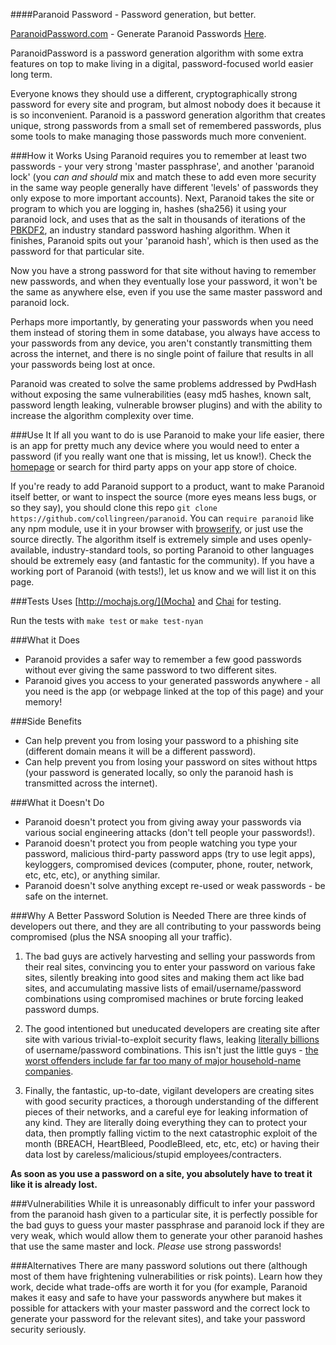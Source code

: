 ####Paranoid Password - Password generation, but better.

[ParanoidPassword.com](http://ParanoidPassword.com) - Generate Paranoid Passwords [Here](https://collingreen.github.io/paranoid).

ParanoidPassword is a password generation algorithm with some extra
features on top to make living in a digital, password-focused world easier long term.

Everyone knows they should use a different, cryptographically strong password for every site and program, but almost nobody does it because it is so inconvenient. Paranoid is a password generation algorithm that creates unique, strong passwords from a small set of remembered passwords, plus some tools to make managing those passwords much more convenient.

###How it Works
Using Paranoid requires you to remember at least two passwords - your very strong 'master passphrase', and another 'paranoid lock' (you *can and should* mix and match these to add even more security in the same way people generally have different 'levels' of passwords they only expose to more important accounts). Next, Paranoid takes the site or program to which you are logging in, hashes (sha256) it using your paranoid lock, and uses that as the salt in thousands of iterations of the [PBKDF2](http://en.wikipedia.org/wiki/PBKDF2), an industry standard password hashing algorithm. When it finishes, Paranoid spits out your 'paranoid hash', which is then used as the password for that particular site.

Now you have a strong password for that site without having to remember new passwords, and when they eventually lose your password, it won't be the same as anywhere else, even if you use the same master password and paranoid lock.

Perhaps more importantly, by generating your passwords when you need them instead of storing them in some database, you always have access to your passwords from any device, you aren't constantly transmitting them across the internet, and there is no single point of failure that results in all your passwords being lost at once.

Paranoid was created to solve the same problems addressed
by PwdHash without exposing the same vulnerabilities
(easy md5 hashes, known salt, password length leaking,
vulnerable browser plugins) and with the ability to increase
the algorithm complexity over time.

###Use It
If all you want to do is use Paranoid to make your life easier, there is an app for pretty much any device where you would need to enter a password (if you really want one that is missing, let us know!). Check the [homepage](paranoidpassword.com) or search for third party apps on your app store of choice.

If you're ready to add Paranoid support to a product, want to make Paranoid itself better, or want to inspect the source (more eyes means less bugs, or so they say), you should clone this repo `git clone https://github.com/collingreen/paranoid`. You can `require paranoid` like any npm module, use it in your browser with [browserify](http://browserify.org/), or just use the source directly. The algorithm itself is extremely simple and uses openly-available, industry-standard tools, so porting Paranoid to other languages should be extremely easy (and fantastic for the community). If you have a working port of Paranoid (with tests!), let us know and we will list it on this page.


###Tests
Uses [http://mochajs.org/](Mocha) and [Chai](http://chaijs.com/) for testing.

Run the tests with `make test` or `make test-nyan`


###What it Does
- Paranoid provides a safer way to remember a few good passwords without ever giving the same password to two different sites.
- Paranoid gives you access to your generated passwords anywhere - all you need is the app (or webpage linked at the top of this page) and your memory!

###Side Benefits
- Can help prevent you from losing your password to a phishing site (different domain means it will be a different password).
- Can help prevent you from losing your password on sites without https (your password is generated locally, so only the paranoid hash is transmitted across the internet).

###What it Doesn't Do
- Paranoid doesn't protect you from giving away your passwords via various social engineering attacks (don't tell people your passwords!).
- Paranoid doesn't protect you from people watching you type your password, malicious third-party password apps (try to use legit apps), keyloggers, compromised devices (computer, phone, router, network, etc, etc, etc), or anything similar.
- Paranoid doesn't solve anything except re-used or weak passwords - be safe on the internet.


###Why A Better Password Solution is Needed
There are three kinds of developers out there, and they are all contributing to your passwords being compromised (plus the NSA snooping all your traffic).

1. The bad guys are actively harvesting and selling your passwords from their real sites, convincing you to enter your password on various fake sites, silently breaking into good sites and making them act like bad sites, and accumulating massive lists of email/username/password combinations using compromised machines or brute forcing leaked password dumps.

1. The good intentioned but uneducated developers are creating site after site with various trivial-to-exploit security flaws, leaking [literally billions](http://www.securesafe.com/en/security-blog/1.2-billion-passwords-hacked-now-what/) of username/password combinations. This isn't just the little guys - [the worst offenders include far far too many of major household-name companies](http://www.informationisbeautiful.net/visualizations/worlds-biggest-data-breaches-hacks/).

1. Finally, the fantastic, up-to-date, vigilant developers are creating sites with good security practices, a thorough understanding of the different pieces of their networks, and a careful eye for leaking information of any kind. They are literally doing everything they can to protect your data, then promptly falling victim to the next catastrophic exploit of the month (BREACH, HeartBleed, PoodleBleed, etc, etc, etc) or having their data lost by careless/malicious/stupid employees/contracters.

**As soon as you use a password on a site, you absolutely have to treat it like it is already lost.**


###Vulnerabilities
While it is unreasonably difficult to infer your password from the paranoid hash given to a particular site, it is perfectly possible for the bad guys to guess your master passphrase and paranoid lock if they are very weak, which would allow them to generate your other paranoid hashes that use the same master and lock. *Please* use strong passwords!

###Alternatives
There are many password solutions out there (although most of them have frightening vulnerabilities or risk points). Learn how they work, decide what trade-offs are worth it for you (for example, Paranoid makes it easy and safe to have your passwords anywhere but makes it possible for attackers with your master password and the correct lock to generate your password for the relevant sites), and take your password security seriously.
